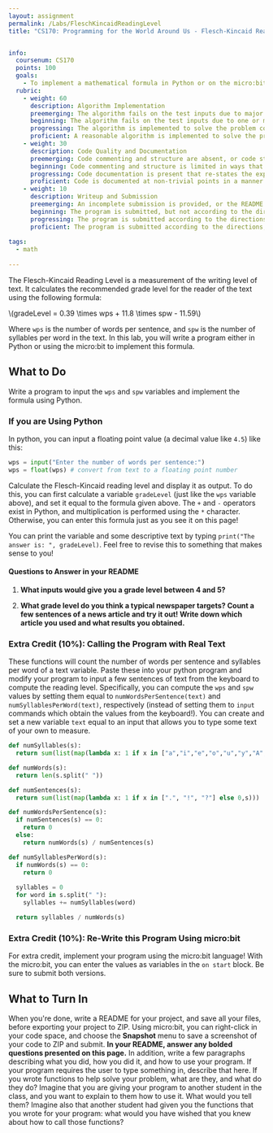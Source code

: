```yaml
---
layout: assignment
permalink: /Labs/FleschKincaidReadingLevel
title: "CS170: Programming for the World Around Us - Flesch-Kincaid Reading Level"


info:
  coursenum: CS170
  points: 100
  goals:
    - To implement a mathematical formula in Python or on the micro:bit
  rubric:
    - weight: 60
      description: Algorithm Implementation
      preemerging: The algorithm fails on the test inputs due to major issues, or the program fails to compile and/or run
      beginning: The algorithm fails on the test inputs due to one or more minor issues
      progressing: The algorithm is implemented to solve the problem correctly according to given test inputs, but would fail if executed in a general case due to a minor issue or omission in the algorithm design or implementation
      proficient: A reasonable algorithm is implemented to solve the problem which correctly solves the problem according to the given test inputs, and would be reasonably expected to solve the problem in the general case
    - weight: 30
      description: Code Quality and Documentation
      preemerging: Code commenting and structure are absent, or code structure departs significantly from best practice, and/or the code departs significantly from the style guide
      beginning: Code commenting and structure is limited in ways that reduce the readability of the program, and/or there are minor departures from the style guide
      progressing: Code documentation is present that re-states the explicit code definitions, and/or code is written that mostly adheres to the style guide
      proficient: Code is documented at non-trivial points in a manner that enhances the readability of the program, and code is written according to the style guide
    - weight: 10
      description: Writeup and Submission
      preemerging: An incomplete submission is provided, or the README file submitted is blank
      beginning: The program is submitted, but not according to the directions in one or more ways (for example, because it is lacking a readme writeup or missing answers to written questions)
      progressing: The program is submitted according to the directions with a minor omission or correction needed, including a readme writeup describing the solution and answering nearly all questions posed in the instructions
      proficient: The program is submitted according to the directions, including a readme writeup describing the solution and answering all questions posed in the instructions
    
tags:
  - math
  
---
```


The Flesch-Kincaid Reading Level is a measurement of the writing level of text.  It calculates the recommended grade level for the reader of the text using the following formula:

<span>\\(gradeLevel = 0.39 \times wps + 11.8 \times spw - 11.59\\)</span>

Where `wps` is the number of words per sentence, and `spw` is the number of syllables per word in the text.  In this lab, you will write a program either in Python or using the micro:bit to implement this formula.

## What to Do
Write a program to input the `wps` and `spw` variables and implement the formula using Python.  

### If you are Using Python
In python, you can input a floating point value (a decimal value like `4.5`) like this:

```python
wps = input("Enter the number of words per sentence:") 
wps = float(wps) # convert from text to a floating point number
```

Calculate the Flesch-Kincaid reading level and display it as output.  To do this, you can first calculate a variable `gradeLevel` (just like the `wps` variable above), and set it equal to the formula given above.  The `+` and `-` operators exist in Python, and multiplication is performed using the `*` character.  Otherwise, you can enter this formula just as you see it on this page!

You can print the variable and some descriptive text by typing `print("The answer is: ", gradeLevel)`.  Feel free to revise this to something that makes sense to you! 

#### Questions to Answer in your README

1. **What inputs would give you a grade level between 4 and 5?**

2. **What grade level do you think a typical newspaper targets?  Count a few sentences of a news article and try it out!  Write down which article you used and what results you obtained.**

### Extra Credit (10%): Calling the Program with Real Text
These functions will count the number of words per sentence and syllables per word of a text variable.  Paste these into your python program and modify your program to input a few sentences of text from the keyboard to compute the reading level.  Specifically, you can compute the `wps` and `spw` values by setting them equal to `numWordsPerSentence(text)` and `numSyllablesPerWord(text)`, respectively (instead of setting them to `input` commands which obtain the values from the keyboard!).  You can create and set a new variable `text` equal to an input that allows you to type some text of your own to measure.

```python
def numSyllables(s):
  return sum(list(map(lambda x: 1 if x in ["a","i","e","o","u","y","A","E","I","O","U","y"] else 0,s)))

def numWords(s):
  return len(s.split(" "))

def numSentences(s):
  return sum(list(map(lambda x: 1 if x in [".", "!", "?"] else 0,s)))

def numWordsPerSentence(s):
  if numSentences(s) == 0:
    return 0
  else:
    return numWords(s) / numSentences(s)

def numSyllablesPerWord(s):
  if numWords(s) == 0:
    return 0
    
  syllables = 0
  for word in s.split(" "):
    syllables += numSyllables(word)

  return syllables / numWords(s)
```

### Extra Credit (10%): Re-Write this Program Using micro:bit
For extra credit, implement your program using the micro:bit language!  With the micro:bit, you can enter the values as variables in the `on start` block.  Be sure to submit both versions.

## What to Turn In

When you're done, write a README for your project, and save all your files, before exporting your project to ZIP.  Using micro:bit, you can right-click in your code space, and choose the **Snapshot** menu to save a screenshot of your code to ZIP and submit.  **In your README, answer any bolded questions presented on this page.**  In addition, write a few paragraphs describing what you did, how you did it, and how to use your program.  If your program requires the user to type something in, describe that here.  If you wrote functions to help solve your problem, what are they, and what do they do?  Imagine that you are giving your program to another student in the class, and you want to explain to them how to use it.  What would you tell them?  Imagine also that another student had given you the functions that you wrote for your program: what would you have wished that you knew about how to call those functions?
